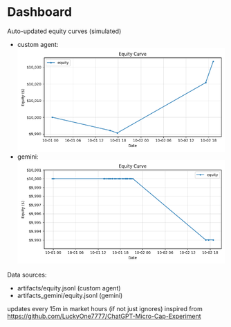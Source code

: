 # Dashboard

Auto-updated equity curves (simulated)

- custom agent: ![Equity Curve](artifacts/equity.png?v=4924fb4)
- gemini: ![Equity Curve (Gemini)](artifacts_gemini/equity.png?v=4924fb4)

Data sources:
- artifacts/equity.jsonl (custom agent)
- artifacts_gemini/equity.jsonl (gemini)

updates every 15m in market hours (if not just ignores)
inspired from https://github.com/LuckyOne7777/ChatGPT-Micro-Cap-Experiment